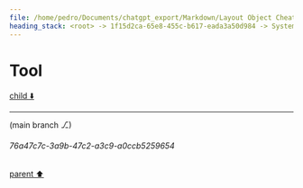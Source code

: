 ```yaml
---
file: /home/pedro/Documents/chatgpt_export/Markdown/Layout Object Cheat Sheet.md
heading_stack: <root> -> 1f15d2ca-65e8-455c-b617-eada3a50d984 -> System -> a46ba8e6-e266-4af7-bdb9-05708a267308 -> System -> aaa2f88e-481e-4d89-aced-3cda388b92d1 -> User -> 7a63f637-a1f4-4a1a-bfb9-206cd3a3a835 -> Assistant -> 34809d24-bdaa-495f-ab14-fe84ac12228c -> Tool -> a1fa7c8a-f8d2-43c7-a4e5-b471af4f90cd -> Assistant -> 722a93e2-0b4b-4d34-ba86-b4786ffcb230 -> Tool -> b603ced7-0ac2-4271-ba3e-5f4d0f5e66f0 -> Assistant -> cc840f0a-8cf3-4d48-9691-7d7553a41651 -> Tool -> a944f953-b42f-4311-bc28-136aa77c3d6a -> Assistant -> aaa261c4-bade-4fb5-9148-965066172375 -> User -> e1438703-177f-4dcd-94c8-0d1565b17299 -> Assistant -> aaa29fff-c9db-4654-be04-c52171747a49 -> User -> 75640d6c-055d-4bc0-98a0-e55c8a8d7135 -> Assistant -> 9d40620b-df3a-4b20-bb18-86037f14408b -> Tool -> 94c63589-57d2-4742-b438-216467b95db6 -> Assistant -> 8c043996-ac0d-40da-b930-4f8a7794b864 -> Tool -> 05f6be4d-6760-4715-aaca-cd429c0a08ef -> Assistant -> 4ddf54d9-96c7-4007-9140-de2e7963d0d9 -> Tool -> 5455c438-1e5e-4941-a013-7522739e2556 -> Assistant -> 616ddcf1-86cc-4239-be07-2ec49fa6e498 -> Assistant -> aaa20a5a-d1c2-4331-9d2e-324b72585677 -> User -> fc1c8cff-4518-4bd8-87cf-1c4e8639bdd2 -> Assistant -> 9e7c14b4-d0e1-4f5a-a554-68f830881a40 -> Tool -> 1523c156-5e3f-4e45-bafc-35e6ff7c3997 -> Assistant -> 6f923579-1d01-4526-878a-73c172dff46c -> Tool
---
```

# Tool

[child ⬇️](#76a47c7c-3a9b-47c2-a3c9-a0ccb5259654)

---

(main branch ⎇)
###### 76a47c7c-3a9b-47c2-a3c9-a0ccb5259654
[parent ⬆️](#6f923579-1d01-4526-878a-73c172dff46c)
